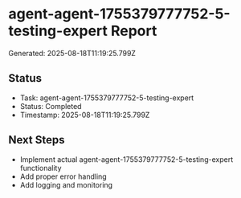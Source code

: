 # agent-agent-1755379777752-5-testing-expert Report

Generated: 2025-08-18T11:19:25.799Z

## Status
- Task: agent-agent-1755379777752-5-testing-expert
- Status: Completed
- Timestamp: 2025-08-18T11:19:25.799Z

## Next Steps
- Implement actual agent-agent-1755379777752-5-testing-expert functionality
- Add proper error handling
- Add logging and monitoring
